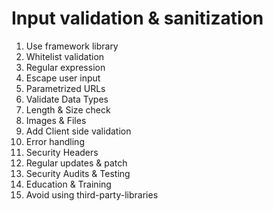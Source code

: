 # Input validation & sanitization

1. Use framework library
2. Whitelist validation
3. Regular expression
4. Escape user input
5. Parametrized URLs
6. Validate Data Types
7. Length & Size check
8. Images & Files
9. Add Client side validation
10. Error handling
11. Security Headers
12. Regular updates & patch
13. Security Audits & Testing
14. Education & Training
15. Avoid using third-party-libraries
